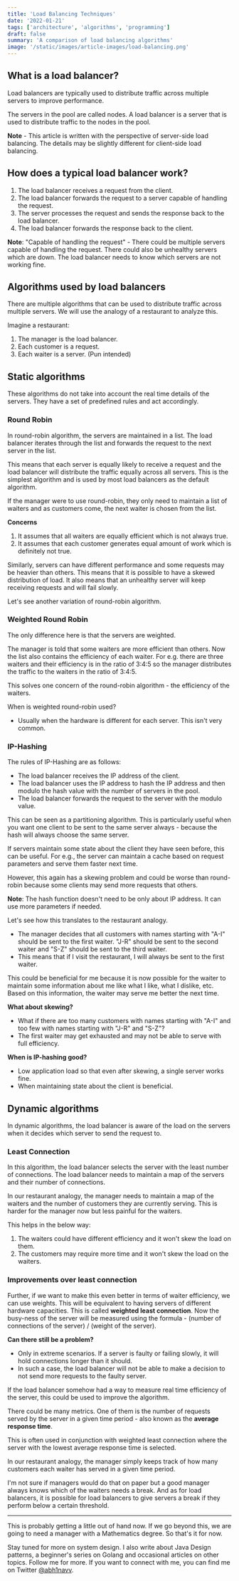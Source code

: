 ```yaml
---
title: 'Load Balancing Techniques'
date: '2022-01-21'
tags: ['architecture', 'algorithms', 'programming']
draft: false
summary: 'A comparison of load balancing algorithms'
image: '/static/images/article-images/load-balancing.png'
---
```


<TOCInline toc={props.toc} asDisclosure='true'/>

## What is a load balancer?

Load balancers are typically used to distribute traffic across multiple servers to improve performance.

The servers in the pool are called nodes.
A load balancer is a server that is used to distribute traffic to the nodes in the pool.

**Note** - This article is written with the perspective of server-side load balancing. The details may be slightly different for client-side load balancing.

## How does a typical load balancer work?

1. The load balancer receives a request from the client.
2. The load balancer forwards the request to a server capable of handling the request.
3. The server processes the request and sends the response back to the load balancer.
4. The load balancer forwards the response back to the client.

**Note**: "Capable of handling the request" - There could be multiple servers capable of handling the request. There could also be unhealthy servers which are down. The load balancer needs to know which servers are not working fine.

## Algorithms used by load balancers

There are multiple algorithms that can be used to distribute traffic across multiple servers. We will use the analogy of a restaurant to analyze this.

Imagine a restaurant:

1. The manager is the load balancer.
2. Each customer is a request.
3. Each waiter is a server. (Pun intended)

## Static algorithms

These algorithms do not take into account the real time details of the servers. They have a set of predefined rules and act accordingly.

### Round Robin

In round-robin algorithm, the servers are maintained in a list. The load balancer iterates through the list and forwards the request to the next server in the list.

This means that each server is equally likely to receive a request and the load balancer will distribute the traffic equally across all servers. This is the simplest algorithm and is used by most load balancers as the default algorithm.

If the manager were to use round-robin, they only need to maintain a list of waiters and as customers come, the next waiter is chosen from the list.

**Concerns**

1. It assumes that all waiters are equally efficient which is not always true.
2. It assumes that each customer generates equal amount of work which is definitely not true.

Similarly, servers can have different performance and some requests may be heavier than others. This means that it is possible to have a skewed distribution of load. It also means that an unhealthy server will keep receiving requests and will fail slowly.

Let's see another variation of round-robin algorithm.

### Weighted Round Robin

The only difference here is that the servers are weighted.

The manager is told that some waiters are more efficient than others. Now the list also contains the efficiency of each waiter.
For e.g. there are three waiters and their efficiency is in the ratio of 3:4:5 so the manager distributes the traffic to the waiters in the ratio of 3:4:5.

This solves one concern of the round-robin algorithm - the efficiency of the waiters.

When is weighted round-robin used?

- Usually when the hardware is different for each server. This isn't very common.

### IP-Hashing

The rules of IP-Hashing are as follows:

- The load balancer receives the IP address of the client.
- The load balancer uses the IP address to hash the IP address and then modulo the hash value with the number of servers in the pool.
- The load balancer forwards the request to the server with the modulo value.

This can be seen as a partitioning algorithm.
This is particularly useful when you want one client to be sent to the same server always - because the hash will always choose the same server.

If servers maintain some state about the client they have seen before, this can be useful. For e.g., the server can maintain a cache based on request parameters and serve them faster next time.

However, this again has a skewing problem and could be worse than round-robin because some clients may send more requests that others.

**Note**: The hash function doesn't need to be only about IP address. It can use more parameters if needed.

Let's see how this translates to the restaurant analogy.

- The manager decides that all customers with names starting with "A-I" should be sent to the first waiter. "J-R" should be sent to the second waiter and "S-Z" should be sent to the third waiter.
- This means that if I visit the restaurant, I will always be sent to the first waiter.

This could be beneficial for me because it is now possible for the waiter to maintain some information about me like what I like, what I dislike, etc.
Based on this information, the waiter may serve me better the next time.

**What about skewing?**

- What if there are too many customers with names starting with "A-I" and too few with names starting with "J-R" and "S-Z"?
- The first waiter may get exhausted and may not be able to serve with full efficiency.

**When is IP-hashing good?**

- Low application load so that even after skewing, a single server works fine.
- When maintaining state about the client is beneficial.

## Dynamic algorithms

In dynamic algorithms, the load balancer is aware of the load on the servers when it decides which server to send the request to.

### Least Connection

In this algorithm, the load balancer selects the server with the least number of connections.
The load balancer needs to maintain a map of the servers and their number of connections.

In our restaurant analogy, the manager needs to maintain a map of the waiters and the number of customers they are currently serving.
This is harder for the manager now but less painful for the waiters.

This helps in the below way:

1. The waiters could have different efficiency and it won't skew the load on them.
2. The customers may require more time and it won't skew the load on the waiters.

### Improvements over least connection

Further, if we want to make this even better in terms of waiter efficiency, we can use weights. This will be equivalent to having servers of different hardware capacities. This is called **weighted least connection**.
Now the busy-ness of the server will be measured using the formula - (number of connections of the server) / (weight of the server).

**Can there still be a problem?**

- Only in extreme scenarios. If a server is faulty or failing slowly, it will hold connections longer than it should.
- In such a case, the load balancer will not be able to make a decision to not send more requests to the faulty server.

If the load balancer somehow had a way to measure real time efficiency of the server, this could be used to improve the algorithm.

There could be many metrics. One of them is the number of requests served by the server in a given time period - also known as the **average response time**.

This is often used in conjunction with weighted least connection where the server with the lowest average response time is selected.

In our restaurant analogy, the manager simply keeps track of how many customers each waiter has served in a given time period.

I'm not sure if managers would do that on paper but a good manager always knows which of the waiters needs a break. And as for load balancers, it is possible for load balancers to give servers a break if they perform below a certain threshold.

---

This is probably getting a little out of hand now. If we go beyond this, we are going to need a manager with a Mathematics degree. So that's it for now.

Stay tuned for more on system design. I also write about Java Design patterns, a beginner's series on Golang and occasional articles on other topics. Follow me for more.
If you want to connect with me, you can find me on Twitter [@abh1navv](https://twitter.com/abh1navv).
